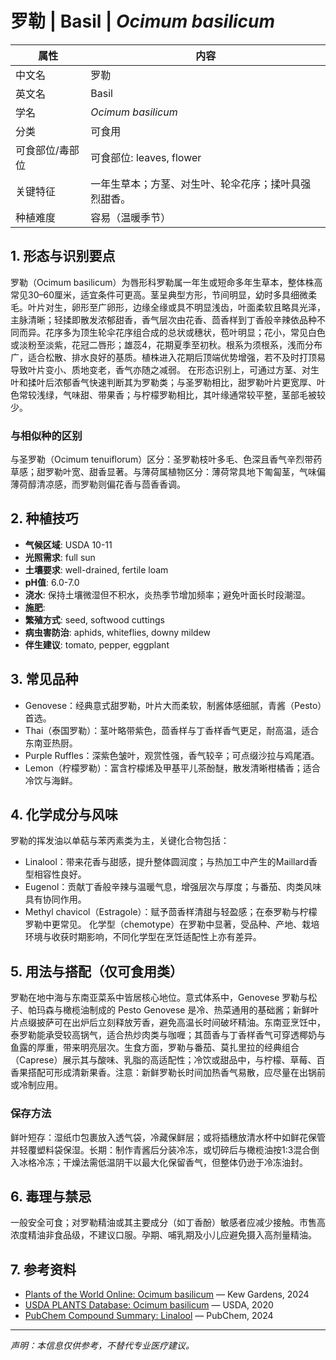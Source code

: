 # 罗勒 | Basil | *Ocimum basilicum*

| 属性 | 内容 |
|------|------|
| 中文名 | 罗勒 |
| 英文名 | Basil |
| 学名 | *Ocimum basilicum* |
| 分类 | 可食用 |
| 可食部位/毒部位 | 可食部位: leaves, flower |
| 关键特征 | 一年生草本；方茎、对生叶、轮伞花序；揉叶具强烈甜香。 |
| 种植难度 | 容易（温暖季节） |

## 1. 形态与识别要点

罗勒（Ocimum basilicum）为唇形科罗勒属一年生或短命多年生草本，整体株高常见30–60厘米，适宜条件可更高。茎呈典型方形，节间明显，幼时多具细微柔毛。叶片对生，卵形至广卵形，边缘全缘或具不明显浅齿，叶面柔软且略具光泽，主脉清晰；轻揉即散发浓郁甜香，香气层次由花香、茴香样到丁香般辛辣依品种不同而异。花序多为顶生轮伞花序组合成的总状或穗状，苞叶明显；花小，常见白色或淡粉至淡紫，花冠二唇形；雄蕊4，花期夏季至初秋。根系为须根系，浅而分布广，适合松散、排水良好的基质。植株进入花期后顶端优势增强，若不及时打顶易导致叶片变小、质地变老，香气亦随之减弱。
在形态识别上，可通过方茎、对生叶和揉叶后浓郁香气快速判断其为罗勒类；与圣罗勒相比，甜罗勒叶片更宽厚、叶色常较浅绿，气味甜、带果香；与柠檬罗勒相比，其叶缘通常较平整，茎部毛被较少。

### 与相似种的区别

与圣罗勒（Ocimum tenuiflorum）区分：圣罗勒枝叶多毛、色深且香气辛烈带药草感；甜罗勒叶宽、甜香显著。与薄荷属植物区分：薄荷常具地下匍匐茎，气味偏薄荷醇清凉感，而罗勒则偏花香与茴香香调。

## 2. 种植技巧

- **气候区域**: USDA 10-11
- **光照需求**: full sun
- **土壤要求**: well-drained, fertile loam
- **pH值**: 6.0-7.0
- **浇水**: 保持土壤微湿但不积水，炎热季节增加频率；避免叶面长时段潮湿。
- **施肥**: 
- **繁殖方式**: seed, softwood cuttings
- **病虫害防治**: aphids, whiteflies, downy mildew
- **伴生建议**: tomato, pepper, eggplant

## 3. 常见品种

- Genovese：经典意式甜罗勒，叶片大而柔软，制酱体感细腻，青酱（Pesto）首选。
- Thai（泰国罗勒）：茎叶略带紫色，茴香样与丁香样香气更足，耐高温，适合东南亚热厨。
- Purple Ruffles：深紫色皱叶，观赏性强，香气较辛；可点缀沙拉与鸡尾酒。
- Lemon（柠檬罗勒）：富含柠檬烯及甲基平儿茶酚醚，散发清晰柑橘香；适合冷饮与海鲜。

## 4. 化学成分与风味

罗勒的挥发油以单萜与苯丙素类为主，关键化合物包括：
- Linalool：带来花香与甜感，提升整体圆润度；与热加工中产生的Maillard香型相容性良好。
- Eugenol：贡献丁香般辛辣与温暖气息，增强层次与厚度；与番茄、肉类风味具有协同作用。
- Methyl chavicol（Estragole）：赋予茴香样清甜与轻盈感；在泰罗勒与柠檬罗勒中更常见。
化学型（chemotype）在罗勒中显著，受品种、产地、栽培环境与收获时期影响，不同化学型在烹饪适配性上亦有差异。

## 5. 用法与搭配（仅可食用类）

罗勒在地中海与东南亚菜系中皆居核心地位。意式体系中，Genovese 罗勒与松子、帕玛森与橄榄油制成的 Pesto Genovese 是冷、热菜通用的基础酱；新鲜叶片点缀披萨可在出炉后立刻释放芳香，避免高温长时间破坏精油。东南亚烹饪中，泰罗勒能承受较高锅气，适合热炒肉类与咖喱；其茴香与丁香样香气可穿透椰奶与鱼露的厚重，带来明亮层次。生食方面，罗勒与番茄、莫扎里拉的经典组合（Caprese）展示其与酸味、乳脂的高适配性；冷饮或甜品中，与柠檬、草莓、百香果搭配可形成清新果香。注意：新鲜罗勒长时间加热香气易散，应尽量在出锅前或冷制应用。

### 保存方法

鲜叶短存：湿纸巾包裹放入透气袋，冷藏保鲜层；或将插穗放清水杯中如鲜花保管并轻覆塑料袋保湿。长期：制作青酱后分装冷冻，或切碎后与橄榄油按1:3混合倒入冰格冷冻；干燥法需低温阴干以最大化保留香气，但整体仍逊于冷冻油封。

## 6. 毒理与禁忌

一般安全可食；对罗勒精油或其主要成分（如丁香酚）敏感者应减少接触。市售高浓度精油非食品级，不建议口服。孕期、哺乳期及小儿应避免摄入高剂量精油。

## 7. 参考资料

- [Plants of the World Online: Ocimum basilicum](https://powo.science.kew.org/taxon/urn:lsid:ipni.org:names:453474-1) — Kew Gardens, 2024
- [USDA PLANTS Database: Ocimum basilicum](https://plants.usda.gov/home/plantProfile?symbol=OCBA2) — USDA, 2020
- [PubChem Compound Summary: Linalool](https://pubchem.ncbi.nlm.nih.gov/compound/Linalool) — PubChem, 2024

---
*声明：本信息仅供参考，不替代专业医疗建议。*